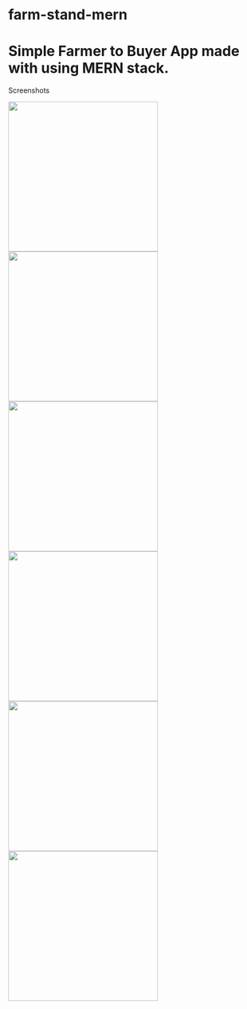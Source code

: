 # farm-stand-mern

<h1> Simple Farmer to Buyer App made with using MERN stack. </h1>

Screenshots

<img src='https://i.ibb.co/WB8Q66n/Screenshot-1.png' height='300' >
<img src='https://i.ibb.co/rMC7kH2/Screenshot-2.png' height='300' >
<img src='https://i.ibb.co/MPTp126/Screenshot-3.png' height='300' >
<img src='https://i.ibb.co/stsNF6Q/Screenshot-4.png' height='300' >
<img src='https://i.ibb.co/sK7GyJr/Screenshot-5.png' height='300' >
<img src='https://i.ibb.co/wQNBMm4/Screenshot-6.png' height='300' >
